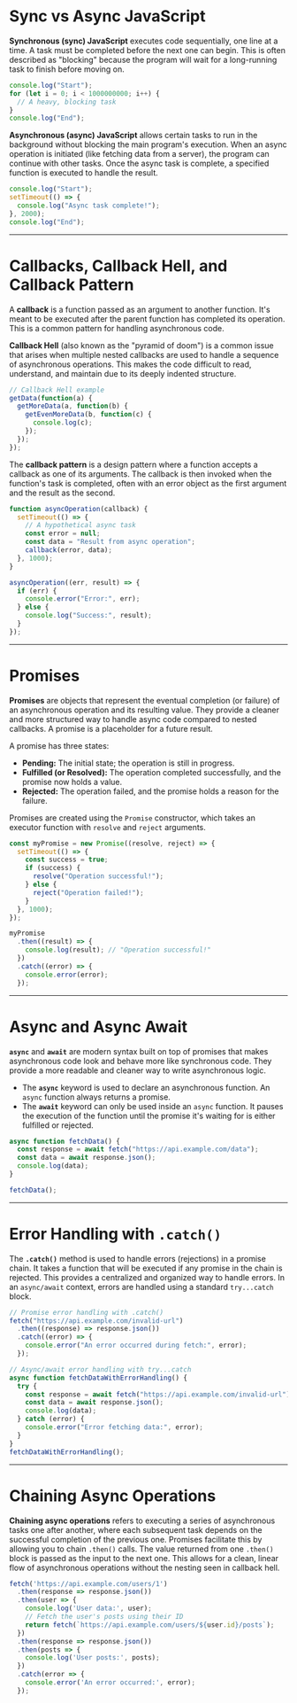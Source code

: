 # Sync vs Async JavaScript

**Synchronous (sync) JavaScript** executes code sequentially, one line at a time. A task must be completed before the next one can begin. This is often described as "blocking" because the program will wait for a long-running task to finish before moving on.

```javascript
console.log("Start");
for (let i = 0; i < 1000000000; i++) {
  // A heavy, blocking task
}
console.log("End");
```

**Asynchronous (async) JavaScript** allows certain tasks to run in the background without blocking the main program's execution. When an async operation is initiated (like fetching data from a server), the program can continue with other tasks. Once the async task is complete, a specified function is executed to handle the result.

```javascript
console.log("Start");
setTimeout(() => {
  console.log("Async task complete!");
}, 2000);
console.log("End");
```

-----

# Callbacks, Callback Hell, and Callback Pattern

A **callback** is a function passed as an argument to another function. It's meant to be executed after the parent function has completed its operation. This is a common pattern for handling asynchronous code.

**Callback Hell** (also known as the "pyramid of doom") is a common issue that arises when multiple nested callbacks are used to handle a sequence of asynchronous operations. This makes the code difficult to read, understand, and maintain due to its deeply indented structure.

```javascript
// Callback Hell example
getData(function(a) {
  getMoreData(a, function(b) {
    getEvenMoreData(b, function(c) {
      console.log(c);
    });
  });
});
```

The **callback pattern** is a design pattern where a function accepts a callback as one of its arguments. The callback is then invoked when the function's task is completed, often with an error object as the first argument and the result as the second.

```javascript
function asyncOperation(callback) {
  setTimeout(() => {
    // A hypothetical async task
    const error = null;
    const data = "Result from async operation";
    callback(error, data);
  }, 1000);
}

asyncOperation((err, result) => {
  if (err) {
    console.error("Error:", err);
  } else {
    console.log("Success:", result);
  }
});
```

-----

# Promises

**Promises** are objects that represent the eventual completion (or failure) of an asynchronous operation and its resulting value. They provide a cleaner and more structured way to handle async code compared to nested callbacks. A promise is a placeholder for a future result.

A promise has three states:

  * **Pending:** The initial state; the operation is still in progress.
  * **Fulfilled (or Resolved):** The operation completed successfully, and the promise now holds a value.
  * **Rejected:** The operation failed, and the promise holds a reason for the failure.

Promises are created using the `Promise` constructor, which takes an executor function with `resolve` and `reject` arguments.

```javascript
const myPromise = new Promise((resolve, reject) => {
  setTimeout(() => {
    const success = true;
    if (success) {
      resolve("Operation successful!");
    } else {
      reject("Operation failed!");
    }
  }, 1000);
});

myPromise
  .then((result) => {
    console.log(result); // "Operation successful!"
  })
  .catch((error) => {
    console.error(error);
  });
```

-----

# Async and Async Await

**`async`** and **`await`** are modern syntax built on top of promises that makes asynchronous code look and behave more like synchronous code. They provide a more readable and cleaner way to write asynchronous logic.

  * The **`async`** keyword is used to declare an asynchronous function. An `async` function always returns a promise.
  * The **`await`** keyword can only be used inside an `async` function. It pauses the execution of the function until the promise it's waiting for is either fulfilled or rejected.

<!-- end list -->

```javascript
async function fetchData() {
  const response = await fetch("https://api.example.com/data");
  const data = await response.json();
  console.log(data);
}

fetchData();
```

-----

# Error Handling with `.catch()`

The **`.catch()`** method is used to handle errors (rejections) in a promise chain. It takes a function that will be executed if any promise in the chain is rejected. This provides a centralized and organized way to handle errors. In an `async/await` context, errors are handled using a standard `try...catch` block.

```javascript
// Promise error handling with .catch()
fetch("https://api.example.com/invalid-url")
  .then((response) => response.json())
  .catch((error) => {
    console.error("An error occurred during fetch:", error);
  });

// Async/await error handling with try...catch
async function fetchDataWithErrorHandling() {
  try {
    const response = await fetch("https://api.example.com/invalid-url");
    const data = await response.json();
    console.log(data);
  } catch (error) {
    console.error("Error fetching data:", error);
  }
}
fetchDataWithErrorHandling();
```

-----

# Chaining Async Operations

**Chaining async operations** refers to executing a series of asynchronous tasks one after another, where each subsequent task depends on the successful completion of the previous one. Promises facilitate this by allowing you to chain `.then()` calls. The value returned from one `.then()` block is passed as the input to the next one. This allows for a clean, linear flow of asynchronous operations without the nesting seen in callback hell.

```javascript
fetch('https://api.example.com/users/1')
  .then(response => response.json())
  .then(user => {
    console.log('User data:', user);
    // Fetch the user's posts using their ID
    return fetch(`https://api.example.com/users/${user.id}/posts`);
  })
  .then(response => response.json())
  .then(posts => {
    console.log('User posts:', posts);
  })
  .catch(error => {
    console.error('An error occurred:', error);
  });
```